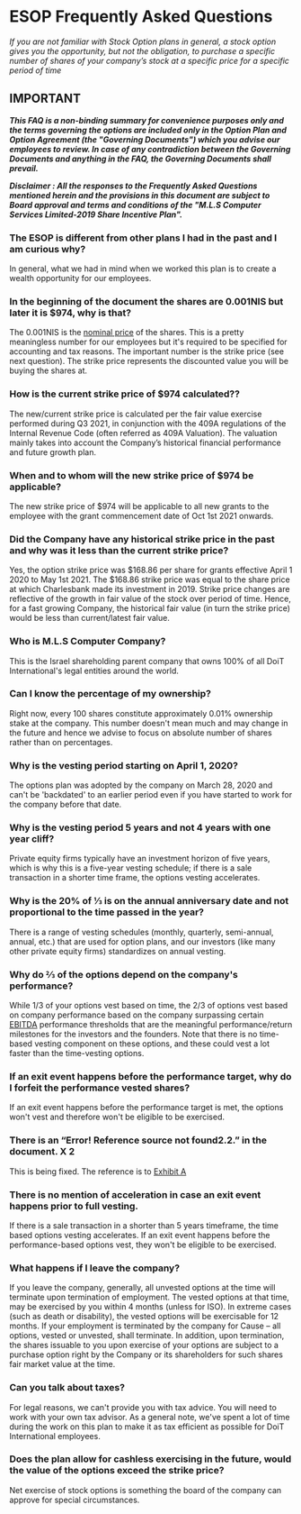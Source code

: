 # ESOP Frequently Asked Questions

*If you are not familiar with Stock Option plans in general, a stock option gives you the opportunity, but not the obligation, to purchase a specific number of shares of your company’s stock at a specific price for a specific period of time*

## IMPORTANT
***This FAQ is a non-binding summary for convenience purposes only and the terms governing the options are included only in the Option Plan and Option Agreement (the "Governing Documents") which you advise our employees to review. In case of any contradiction between the Governing Documents and anything in the FAQ, the Governing Documents shall prevail.*** 

***Disclaimer :  All the responses to the Frequently Asked Questions mentioned herein and the provisions in this document  are subject to Board approval and terms and conditions of the "M.L.S Computer Services Limited-2019 Share Incentive Plan".***


### The ESOP is different from other plans I had in the past and I am curious why?
In general, what we had in mind when we worked this plan is to create a wealth opportunity for our employees.

### In the beginning of the document the shares are 0.001NIS but later it is $974, why is that?
The 0.001NIS is the [nominal price](https://www.quora.com/How-do-you-calculate-the-nominal-value-of-a-share) of the shares. This is a pretty meaningless number for our employees but it's required to be specified for accounting and tax reasons. The important number is the strike price (see next question). The strike price represents the discounted value you will be buying the shares at.

### How is the current strike price of $974 calculated??
The new/current strike price is calculated per the fair value exercise performed during Q3 2021, in conjunction with the 409A regulations of the Internal Revenue Code (often referred as 409A Valuation). The valuation mainly takes into account the Company’s historical financial performance and future growth plan.

### When and to whom will the new strike price of $974 be applicable?
The new strike price of $974 will be applicable to all new grants to the employee with the grant commencement date of Oct 1st 2021 onwards.

### Did the Company have any historical strike price in the past and why was it less than the current strike price? 
Yes, the option strike price was $168.86 per share for grants effective April 1 2020 to May 1st 2021.  The $168.86 strike price was equal to the share price at which Charlesbank made its investment in 2019. Strike price changes are reflective of the growth in fair value of the stock over period of time. Hence, for a fast growing Company, the historical fair value (in turn the strike price) would be less than current/latest fair value. 

### Who is M.L.S Computer Company?
This is the Israel shareholding parent company that owns 100% of all DoiT International's legal entities around the world.

### Can I know the percentage of my ownership?
Right now, every 100 shares constitute approximately 0.01% ownership stake at the company. This number doesn't mean much and may change in the future and hence we advise to focus on absolute number of shares rather than on percentages.

### Why is the vesting period starting on April 1, 2020?
The options plan was adopted by the company on March 28, 2020 and can't be 'backdated' to an earlier period even if you have started to work for the company before that date. 

### Why is the vesting period 5 years and not 4 years with one year cliff?
Private equity firms typically have an investment horizon of five years, which is why this is a five-year vesting schedule; if there is a sale transaction in a shorter time frame, the options vesting accelerates.

### Why is the 20% of ⅓ is on the annual anniversary date and not proportional to the time passed in the year?
There is a range of vesting schedules (monthly, quarterly, semi-annual, annual, etc.) that are used for option plans, and our investors (like many other private equity firms) standardizes on annual vesting.

### Why do ⅔ of the options depend on the company's performance?
While 1/3 of your options vest based on time, the 2/3 of options vest based on company performance based on the company surpassing certain [EBITDA](https://en.wikipedia.org/wiki/Earnings_before_interest,_taxes,_depreciation,_and_amortization) performance thresholds that are the meaningful performance/return milestones for the investors and the founders.  Note that there is no time-based vesting component on these options, and these could vest a lot faster than the time-vesting options.

### If an exit event happens before the performance target, why do I forfeit the performance vested shares?
If an exit event happens before the performance target is met, the options won't vest and therefore won't be eligible to be exercised.

### There is an “Error! Reference source not found2.2.” in the document. X 2
This is being fixed. The reference is to [Exhibit A](https://l.doit-intl.com/option-plan) 

### There is no mention of acceleration in case an exit event happens prior to full vesting.
If there is a sale transaction in a shorter than 5 years timeframe, the time based options vesting accelerates. If an exit event happens before the performance-based options vest, they won't be eligible to be exercised.

### What happens if I leave the company?
If you leave the company, generally, all unvested options at the time will terminate upon termination of employment. The vested options at that time, may be exercised by you within 4 months (unless for ISO). In extreme cases (such as death or disability), the vested options will be exercisable for 12 months. If your employment is terminated by the company for Cause – all options, vested or unvested, shall terminate. In addition, upon termination, the shares issuable to you upon exercise of your options are subject to a purchase option right by the Company or its shareholders for such shares fair market value at the time.

### Can you talk about taxes?
For legal reasons, we can't provide you with tax advice. You will need to work with your own tax advisor. As a general note, we've spent a lot of time during the work on this plan to make it as tax efficient as possible for DoiT International employees. 

### Does the plan allow for cashless exercising in the future, would the value of the options exceed the strike price?
Net exercise of stock options is something the board of the company can approve for special circumstances.
